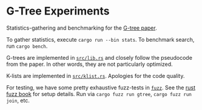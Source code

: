 # G-Tree Experiments

Statistics-gathering and benchmarking for the [G-tree paper](https://github.com/AljoschaMeyer/g_trees).

To gather statistics, execute `cargo run --bin stats`. To benchmark search, run `cargo bench`.

G-trees are implemented in [`src/lib.rs`](./src/lib.rs) and closely follow the pseudocode from the paper. In other words, they are not particularly optimized.

K-lists are implemented in [`src/klist.rs`](./src/klist.rs). Apologies for the code quality.

For testing, we have some pretty exhaustive fuzz-tests in [`fuzz`](./fuzz). See the [rust fuzz book](https://rust-fuzz.github.io/book/cargo-fuzz/setup.html) for setup details. Run via `cargo fuzz run gtree`, `cargo fuzz run join`, etc.
